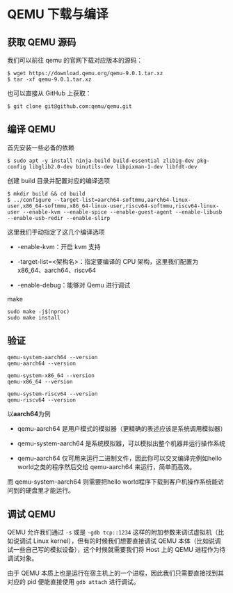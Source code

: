 # QEMU 下载与编译

## 获取 QEMU 源码

我们可以前往 qemu 的官网下载对应版本的源码：

```shell
$ wget https://download.qemu.org/qemu-9.0.1.tar.xz
$ tar -xf qemu-9.0.1.tar.xz
```
也可以直接从 GitHub 上获取：

```shell
$ git clone git@github.com:qemu/qemu.git
```


## 编译 QEMU

首先安装一些必备的依赖

```shell
$ sudo apt -y install ninja-build build-essential zlib1g-dev pkg-config libglib2.0-dev binutils-dev libpixman-1-dev libfdt-dev
```
创建 build 目录并配置对应的编译选项
```
$ mkdir build && cd build
$ ../configure --target-list=aarch64-softmmu,aarch64-linux-user,x86_64-softmmu,x86_64-linux-user,riscv64-softmmu,riscv64-linux-user --enable-kvm --enable-spice --enable-guest-agent --enable-libusb --enable-usb-redir --enable-slirp
```

这里我们手动指定了这几个编译选项

- -enable-kvm：开启 kvm 支持

- -target-list=<架构名>：指定要编译的 CPU 架构，这里我们配置为 x86_64、aarch64、riscv64
- -enable-debug：能够对 Qemu 进行调试

make

```
sudo make -j$(nproc)
sudo make install
```

## 验证
```
qemu-system-aarch64 --version
qemu-aarch64 --version

qemu-system-x86_64 --version
qemu-x86_64 --version

qemu-system-riscv64 --version
qemu-riscv64 --version
```
以**aarch64**为例

- qemu-aarch64 是用户模式的模拟器（更精确的表述应该是系统调用模拟器）

- qemu-system-aarch64 是系统模拟器，可以模拟出整个机器并运行操作系统

- qemu-aarch64 仅可用来运行二进制文件，因此你可以交叉编译完例如hello world之类的程序然后交给 qemu-aarch64 来运行，简单而高效。

而 qemu-system-aarch64 则需要把hello world程序下载到客户机操作系统能访问到的硬盘里才能运行。

## 调试 QEMU
QEMU 允许我们通过 `-s` 或是 `-gdb tcp::1234` 这样的附加参数来调试虚拟机（比如说调试 Linux kernel），但有的时候我们想要直接调试 QEMU 本体（比如说调试一些自己写的模拟设备），这个时候就需要我们将 Host 上的 QEMU 进程作为待调试对象。

由于 QEMU 本质上也是运行在宿主机上的一个进程，因此我们只需要直接找到其对应的 pid 便能直接使用 `gdb attach` 进行调试。

